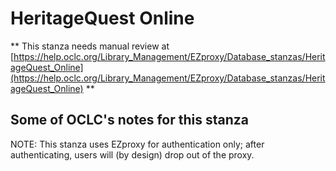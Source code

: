 # HeritageQuest Online
** This stanza needs manual review at [https://help.oclc.org/Library_Management/EZproxy/Database_stanzas/HeritageQuest_Online](https://help.oclc.org/Library_Management/EZproxy/Database_stanzas/HeritageQuest_Online) **

## Some of OCLC's notes for this stanza

NOTE: This stanza uses EZproxy for authentication only; after authenticating, users will (by design) drop out of the proxy.

&nbsp;
